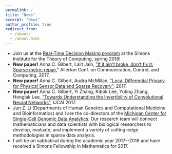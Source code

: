 ```yaml
---
permalink: /
title: "News"
excerpt: "News"
author_profile: true
redirect_from: 
  - /about/
  - /about.html
---
```


- Join us at the [Real-Time Decision Making program](https://simons.berkeley.edu/programs/realtime2018) at the Simons Institute for the Theory of Computing, spring 2018! 
- __New paper!__ Anna C. Gilbert, Lalit Jain, <a href="https://annacgilbert.github.io/files/allerton_final.pdf">"If it ain't broke, don't fix it: Sparse metric repair</a>," Allerton Conf. on Communication, Control, and Computing, 2017.
- __New paper!__ Anna C. Gilbert, Audra McMillan, ["Local Differential Privacy for Physical Sensor Data and Sparse Recovery"](https://arxiv.org/pdf/1706.05916.pdf), 2017.
- __New paper!__ Anna C. Gilbert, Yi Zhang, Kibok Lee, Yuting Zhang, Honglak Lee, ["Towards Understanding the Invertibility of Convolutional Neural Networks"](https://arxiv.org/abs/1705.08664), IJCAI 2017.
- Jun Z. Li (Departments of Human Genetics and Computational Medicine and Bioinformatics) and I are the co-directors of the [Michigan Center for Single-Cell Genomic Data Analytics](http://midas.umich.edu/research/health/single-cell/). Our research team will connect mathematicians and data scientists with biological researchers to develop, evaluate, and implement a variety of cutting-edge methodologies in sparse data analysis.
- I will be on sabbatical during the academic year 2017--2018 and have received a Simons Fellowship in Mathematics for 2017.